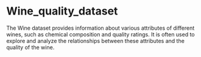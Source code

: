 # Wine_quality_dataset
The Wine dataset provides information about various attributes of different wines, such as chemical composition and quality ratings. It is often used to explore and analyze the relationships between these attributes and the quality of the wine.
